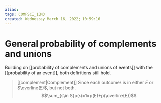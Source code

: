 ```yaml
---
alias: 
tags: COMPSCI_1DM3
created: Wednesday March 16, 2022; 10:59:16 
---
```

# General probability of complements and unions
Building on [[probability of complements and unions of events]] with the [[probability of an event]], both definitions still hold. 

> [[complement|Complement]] 
> Since each outcomes is in either $E$ or $\overline{E}$, but not both.
> $$\sum_{s\in S}p(s)=1=p(E)+p(\overline{E})$$


